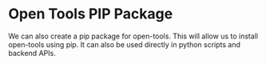 # Open Tools PIP Package

We can also create a pip package for open-tools. This will allow us to install open-tools using pip. It can also be used directly in python scripts and backend APIs.
